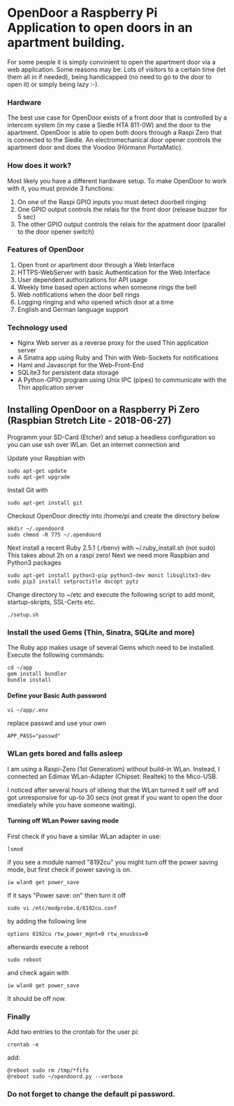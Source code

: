 # OpenDoor a Raspberry Pi Application to open doors in an apartment building.

For some people it is simply convinient to open the apartment door via a web application. Some reasons may be: Lots of visitors to a certain time (let them all in if needed), being handicapped (no need to go to the door to open it) or simply being lazy :-).

### Hardware

The best use case for OpenDoor exists of a front door that is controlled by a intercom system (in my case a Siedle HTA 811-0W) and the door to the apartment. OpenDoor is able to open both doors through a Raspi Zero that is connected to the Siedle. An electromechanical door opener controls the apartment door and does the Voodoo (Hörmann PortaMatic).

### How does it work?

Most likely you have a different hardware setup. To make OpenDoor to work with it, you must provide 3 functions:

1. On one of the Raspi GPIO inputs you must detect doorbell ringing
2. One GPIO output controls the relais for the front door (release buzzer for 5 sec)
3. The other GPIO output controls the relais for the apatment door (parallel to the door opener switch)

### Features of OpenDoor

1. Open front or apartment door through a Web Interface
2. HTTPS-WebServer with basic Authentication for the Web Interface
3. User dependent authorizations for API usage
4. Weekly time based open actions when someone rings the bell
5. Web notifications when the door bell rings
6. Logging ringing and who opened which door at a time
7. English and German language support

### Technology used

- Nginx Web server as a reverse proxy for the used Thin application server
- A Sinatra app using Ruby and Thin with Web-Sockets for notifications
- Haml and Javascript for the Web-Front-End
- SQLite3 for persistent data storage
- A Python-GPIO program using Unix IPC (pipes) to communicate with the
  Thin application server

## Installing OpenDoor on a Raspberry Pi Zero (Raspbian Stretch Lite - 2018-06-27)

Programm your SD-Card (Etcher) and setup a headless configuration so you can use
ssh over WLan. Get an internet connection and

Update your Raspbian with
```
sudo apt-get update
sudo apt-get upgrade
```
Install Git with
```
sudo apt-get install git
```
Checkout OpenDoor directly into /home/pi and create the directory below
```
mkdir ~/.opendoord
sudo chmod -R 775 ~/.opendoord
```
Next install a recent Ruby 2.5.1 (.rbenv) with ~/.ruby_install.sh (not sudo)
This takes about 2h on a raspi zero!
Next we need more Raspbian and Python3 packages
```
sudo apt-get install python3-pip python3-dev monit libsqlite3-dev
sudo pip3 install setproctitle docopt pytz
```
Change directory to ~/etc and execute the following script to add monit, startup-skripts, SSL-Certs etc.
```
./setup.sh
```

### Install the used Gems (Thin, Sinatra, SQLite and more)

The Ruby app makes usage of several Gems which need to be installed.
Execute the following commands:
```
cd ~/app
gem install bundler
bundle install
```
#### Define your Basic Auth password
```
vi ~/app/.env
```
replace passwd and use your own
```
APP_PASS="passwd"
```

### WLan gets bored and falls asleep

I am using a Raspi-Zero (1st Generatiom) without build-in WLan.
Instead, I connected an Edimax WLan-Adapter (Chipset: Realtek) to the
Mico-USB.

I noticed after several hours of idleing that the WLan turned it self off and got unresponsive for up-to 30 secs (not great if you want to open the door imediately while you have someone waiting).

#### Turning off WLan Power saving mode

First check if you have a similar WLan adapter in use:
```
lsmod
```
if you see a module named "8192cu" you might turn off the power saving mode,
but first check if power saving is on.
```
iw wlan0 get power_save
```
If it says "Power save: on" then turn it off
```
sudo vi /etc/modprobe.d/8192cu.conf
```
by adding the following line
```
options 8192cu rtw_power_mgnt=0 rtw_enusbss=0
```
afterwards execute a reboot
```
sudo reboot
```
and check again with
```
iw wlan0 get power_save
```
It should be off now.

### Finally
Add two entries to the crontab for the user pi:
```
crontab -e
```
add:
```
@reboot sudo rm /tmp/*fifo
@reboot sudo ~/opendoord.py --verbose
```

### Do not forget to change the default pi password.
